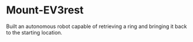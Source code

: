 # Mount-EV3rest
Built an autonomous robot capable of retrieving a ring and bringing it back to the starting location. 

